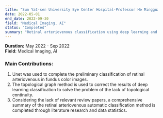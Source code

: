 ```yaml
---
title: "Sun Yat-sen University Eye Center Hospital-Professor He Mingguang Summer AI Internship Project - Retinal Arteriovenous Classification (Semantic Segmentation)"
date: 2022-05-01
end_date: 2022-09-30
field: "Medical Imaging, AI"
status: "Completed"
summary: "Retinal arteriovenous classification using deep learning and topological graph correction."
---
```


**Duration:** May 2022 - Sep 2022  
**Field:** Medical Imaging, AI

### Main Contributions:
1. Unet was used to complete the preliminary classification of retinal arteriovenous in fundus color images.  
2. The topological graph method is used to correct the results of deep learning classification to solve the problem of the lack of topological continuity.  
3. Considering the lack of relevant review papers, a comprehensive summary of the retinal arteriovenous automatic classification method is completed through literature research and data statistics.
